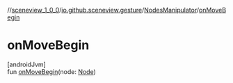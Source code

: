 //[sceneview_1_0_0](../../../index.md)/[io.github.sceneview.gesture](../index.md)/[NodesManipulator](index.md)/[onMoveBegin](on-move-begin.md)

# onMoveBegin

[androidJvm]\
fun [onMoveBegin](on-move-begin.md)(node: [Node](../../io.github.sceneview.nodes/-node/index.md))
